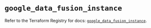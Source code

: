 # `google_data_fusion_instance`

Refer to the Terraform Registry for docs: [`google_data_fusion_instance`](https://registry.terraform.io/providers/hashicorp/google/6.1.0/docs/resources/data_fusion_instance).
